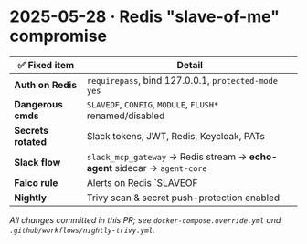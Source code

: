 # 2025-05-28 · Redis "slave-of-me" compromise

| ✅ Fixed item | Detail |
|--------------|--------|
| **Auth on Redis** | `requirepass`, bind 127.0.0.1, `protected-mode yes` |
| **Dangerous cmds** | `SLAVEOF`, `CONFIG`, `MODULE`, `FLUSH*` renamed/disabled |
| **Secrets rotated** | Slack tokens, JWT, Redis, Keycloak, PATs |
| **Slack flow** | `slack_mcp_gateway` → Redis stream → **echo-agent** sidecar → `agent-core` |
| **Falco rule** | Alerts on Redis `SLAVEOF|CONFIG|MODULE` |
| **Nightly** | Trivy scan & secret push-protection enabled |

_All changes committed in this PR; see `docker-compose.override.yml` and `.github/workflows/nightly-trivy.yml`._

